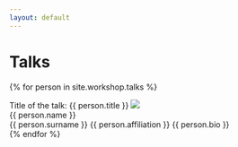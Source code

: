 ```yaml
---
layout: default
---
```


# Talks
{% for person in site.workshop.talks %}
<!-- <div class="speaker">
    <div class="details" >
    <h2 class="name">Dr. {{ person.name }} {{ person.surname }}<h2>
    <h2 class="affiliation">{{ person.affiliation }}<h2>
    <h3 class="title">"Analysis of Pancreatic Tumors by Synthesis"<h3>
        <div>
            <img src="{{ person.pic }}"/>
        </div>
        <div class="bio">
            <p>{{ person.bio }}</p>
        </div>
    </div>
</div>-->
<div class="speaker">
    <div class="cont">
        <span class="title">Title of the talk: {{ person.title }}</span>
        <img src="{{ person.pic }}"/>
        <div class="details">
            <span class="name">{{ person.name }}<br>{{ person.surname }}</span>
            <span class="affiliation">{{ person.affiliation }}</span>
            <!-- <span class="affiliation"><a href='{{ person.file_url }}'>{{ person.file_text }}</a></span>--> 
            <span class="bio">{{ person.bio }}<span>
        </div>
    </div>
</div>
{% endfor %}


